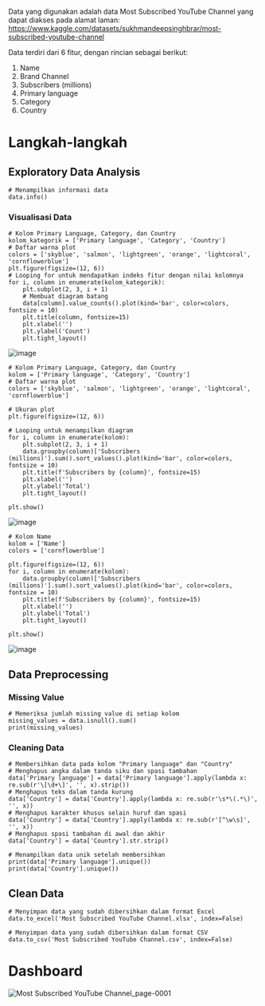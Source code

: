 Data yang digunakan adalah data Most Subscribed YouTube Channel yang dapat diakses pada alamat laman: 
https://www.kaggle.com/datasets/sukhmandeepsinghbrar/most-subscribed-youtube-channel

Data terdiri dari 6 fitur, dengan rincian sebagai berikut:
1. Name
2. Brand Channel
3. Subscribers (millions)
4. Primary language
5. Category
6. Country

# Langkah-langkah #
## Exploratory Data Analysis ##
```
# Menampilkan informasi data
data.info()
```
### Visualisasi Data ###
```
# Kolom Primary Language, Category, dan Country
kolom_kategorik = ['Primary language', 'Category', 'Country']
# Daftar warna plot
colors = ['skyblue', 'salmon', 'lightgreen', 'orange', 'lightcoral', 'cornflowerblue']
plt.figure(figsize=(12, 6))
# Looping for untuk mendapatkan indeks fitur dengan nilai kolomnya
for i, column in enumerate(kolom_kategorik):
    plt.subplot(2, 3, i + 1)
    # Membuat diagram batang
    data[column].value_counts().plot(kind='bar', color=colors, fontsize = 10)
    plt.title(column, fontsize=15)
    plt.xlabel('')
    plt.ylabel('Count')
    plt.tight_layout()
```
![image](https://github.com/Ivanrasyid89/Portofolio.github.io/assets/98071016/6168da81-3948-43a4-9267-5a3503920e7d)

```
# Kolom Primary Language, Category, dan Country
kolom = ['Primary language', 'Category', 'Country']
# Daftar warna plot
colors = ['skyblue', 'salmon', 'lightgreen', 'orange', 'lightcoral', 'cornflowerblue']

# Ukuran plot
plt.figure(figsize=(12, 6))

# Looping untuk menampilkan diagram
for i, column in enumerate(kolom):
    plt.subplot(2, 3, i + 1)
    data.groupby(column)['Subscribers (millions)'].sum().sort_values().plot(kind='bar', color=colors, fontsize = 10)
    plt.title(f'Subscribers by {column}', fontsize=15)
    plt.xlabel('')
    plt.ylabel('Total')
    plt.tight_layout()

plt.show()
```
![image](https://github.com/Ivanrasyid89/Portofolio.github.io/assets/98071016/3eaabe7d-fa0a-4a76-adf8-5bdf7830be73)

```
# Kolom Name
kolom = ['Name']
colors = ['cornflowerblue']

plt.figure(figsize=(12, 6))
for i, column in enumerate(kolom):
    data.groupby(column)['Subscribers (millions)'].sum().sort_values().plot(kind='bar', color=colors, fontsize = 10)
    plt.title(f'Subscribers by {column}', fontsize=15)
    plt.xlabel('')
    plt.ylabel('Total')
    plt.tight_layout()

plt.show()
```
![image](https://github.com/Ivanrasyid89/Portofolio.github.io/assets/98071016/0efba9e5-29fb-466f-a0fb-f998200ea0c4)

## Data Preprocessing ##
### Missing Value ###
```
# Memeriksa jumlah missing value di setiap kolom
missing_values = data.isnull().sum()
print(missing_values)
```
### Cleaning Data ###
```
# Membersihkan data pada kolom "Primary language" dan "Country"
# Menghapus angka dalam tanda siku dan spasi tambahan
data['Primary language'] = data['Primary language'].apply(lambda x: re.sub(r'\[\d+\]', '', x).strip())
# Menghapus teks dalam tanda kurung
data['Country'] = data['Country'].apply(lambda x: re.sub(r'\s*\(.*\)', '', x))
# Menghapus karakter khusus selain huruf dan spasi
data['Country'] = data['Country'].apply(lambda x: re.sub(r'[^\w\s]', '', x))
# Menghapus spasi tambahan di awal dan akhir
data['Country'] = data['Country'].str.strip()

# Menampilkan data unik setelah membersihkan
print(data['Primary language'].unique())
print(data['Country'].unique())
```

## Clean Data ##
```
# Menyimpan data yang sudah dibersihkan dalam format Excel
data.to_excel('Most Subscribed YouTube Channel.xlsx', index=False)

# Menyimpan data yang sudah dibersihkan dalam format CSV
data.to_csv('Most Subscribed YouTube Channel.csv', index=False)
```

# Dashboard #
![Most Subscribed YouTube Channel_page-0001](https://github.com/Ivanrasyid89/Portofolio.github.io/assets/98071016/895bb1d2-2d09-424b-b8fd-04b3a5702ef0)
